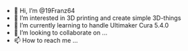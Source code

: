 - 👋 Hi, I’m @19Franz64
- 👀 I’m interested in 3D printing and create simple 3D-things
- 🌱 I’m currently learning to handle Ultimaker Cura 5.4.0
- 💞️ I’m looking to collaborate on ...
- 📫 How to reach me ...

<!---
19Franz64/19Franz64 is a ✨ special ✨ repository because its `README.md` (this file) appears on your GitHub profile.
You can click the Preview link to take a look at your changes.
--->

